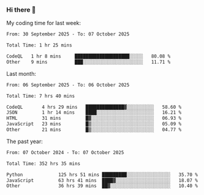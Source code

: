 ### Hi there 👋

My coding time for last week:

<!--START_SECTION:week-->

```txt
From: 30 September 2025 - To: 07 October 2025

Total Time: 1 hr 25 mins

CodeQL   1 hr 8 mins     ████████████████████░░░░░   80.08 %
Other    9 mins          ███░░░░░░░░░░░░░░░░░░░░░░   11.71 %
```

<!--END_SECTION:week-->

Last month:

<!--START_SECTION:month-->

```txt
From: 06 September 2025 - To: 06 October 2025

Total Time: 7 hrs 40 mins

CodeQL       4 hrs 29 mins   ██████████████▓░░░░░░░░░░   58.60 %
JSON         1 hr 14 mins    ████░░░░░░░░░░░░░░░░░░░░░   16.21 %
HTML         31 mins         █▓░░░░░░░░░░░░░░░░░░░░░░░   06.93 %
JavaScript   23 mins         █▒░░░░░░░░░░░░░░░░░░░░░░░   05.09 %
Other        21 mins         █▒░░░░░░░░░░░░░░░░░░░░░░░   04.77 %
```

<!--END_SECTION:month-->

The past year:

<!--START_SECTION:year-->

```txt
From: 07 October 2024 - To: 07 October 2025

Total Time: 352 hrs 35 mins

Python             125 hrs 51 mins █████████░░░░░░░░░░░░░░░░   35.70 %
JavaScript         63 hrs 41 mins  ████▓░░░░░░░░░░░░░░░░░░░░   18.07 %
Other              36 hrs 39 mins  ██▓░░░░░░░░░░░░░░░░░░░░░░   10.40 %
```

<!--END_SECTION:year-->
